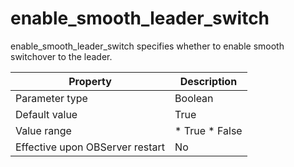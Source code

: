 enable_smooth_leader_switch 
================================================

enable_smooth_leader_switch specifies whether to enable smooth switchover to the leader. 


|          **Property**           |                                            **Description**                                             |
|---------------------------------|--------------------------------------------------------------------------------------------------------|
| Parameter type                  | Boolean                                                                                                |
| Default value                   | True                                                                                                   |
| Value range                     | * True   * False    |
| Effective upon OBServer restart | No                                                                                                     |


